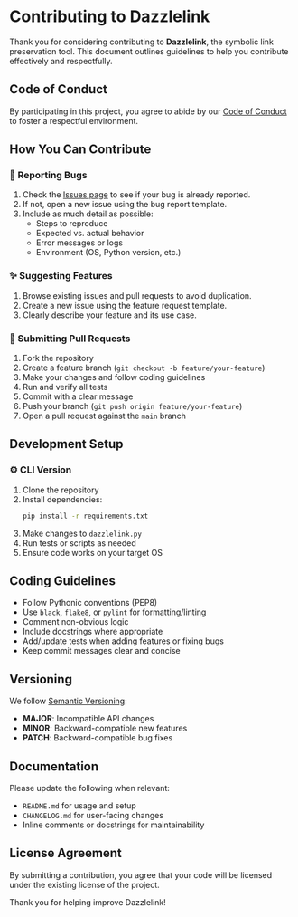 # Contributing to Dazzlelink

Thank you for considering contributing to **Dazzlelink**, the symbolic link preservation tool. This document outlines guidelines to help you contribute effectively and respectfully.

## Code of Conduct

By participating in this project, you agree to abide by our [Code of Conduct](CODE_OF_CONDUCT.md) to foster a respectful environment.

## How You Can Contribute

### 🔧 Reporting Bugs

1. Check the [Issues page](https://github.com/djdarcy/dazzlelink/issues) to see if your bug is already reported.
2. If not, open a new issue using the bug report template.
3. Include as much detail as possible:
   - Steps to reproduce
   - Expected vs. actual behavior
   - Error messages or logs
   - Environment (OS, Python version, etc.)

### ✨ Suggesting Features

1. Browse existing issues and pull requests to avoid duplication.
2. Create a new issue using the feature request template.
3. Clearly describe your feature and its use case.

### 🔀 Submitting Pull Requests

1. Fork the repository
2. Create a feature branch (`git checkout -b feature/your-feature`)
3. Make your changes and follow coding guidelines
4. Run and verify all tests
5. Commit with a clear message
6. Push your branch (`git push origin feature/your-feature`)
7. Open a pull request against the `main` branch

## Development Setup

### ⚙️ CLI Version

1. Clone the repository
2. Install dependencies:
   ```bash
   pip install -r requirements.txt
   ```
3. Make changes to `dazzlelink.py`
4. Run tests or scripts as needed
5. Ensure code works on your target OS

## Coding Guidelines

- Follow Pythonic conventions (PEP8)
- Use `black`, `flake8`, or `pylint` for formatting/linting
- Comment non-obvious logic
- Include docstrings where appropriate
- Add/update tests when adding features or fixing bugs
- Keep commit messages clear and concise

## Versioning

We follow [Semantic Versioning](https://semver.org/):
- **MAJOR**: Incompatible API changes
- **MINOR**: Backward-compatible new features
- **PATCH**: Backward-compatible bug fixes

## Documentation

Please update the following when relevant:
- `README.md` for usage and setup
- `CHANGELOG.md` for user-facing changes
- Inline comments or docstrings for maintainability

## License Agreement

By submitting a contribution, you agree that your code will be licensed under the existing license of the project.

Thank you for helping improve Dazzlelink!

